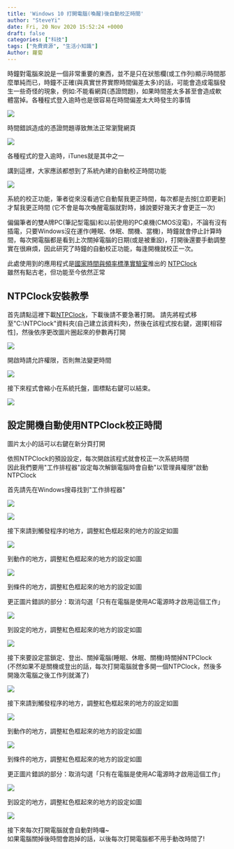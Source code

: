 ```yaml
---
title: 'Windows 10 打開電腦(喚醒)後自動校正時間'
author: "SteveYi"
date: Fri, 20 Nov 2020 15:52:24 +0000
draft: false
categories: ["科技"]
tags: ["免費資源", "生活小知識"]
Author: 蘿蔔
---
```


時鐘對電腦來說是一個非常重要的東西，並不是只在狀態欄(或工作列)顯示時間那麼單純而已，時鐘不正確(與真實世界實際時間偏差太多)的話，可能會造成電腦發生一些奇怪的現象，例如:不能看網頁(憑證問題)，如果時間差太多甚至會造成軟體當掉。各種程式登入逾時也是很容易在時間偏差太大時發生的事情

![](https://static-a1.steveyi.net/media/blog/2020112014495468.png)

時間錯誤造成的憑證問題導致無法正常瀏覽網頁

![](https://static-a1.steveyi.net/media/blog/2020112015550593.png)

各種程式的登入逾時，iTunes就是其中之一

講到這裡，大家應該都想到了系統內建的自動校正時間功能

![](https://static-a1.steveyi.net/media/blog/2020112014523058.png)

系統的校正功能，筆者從來沒看過它自動幫我更正時間，每次都是去按\[立即更新\]才幫我更正時間 (它不會是每次喚醒電腦就對時，據說要好幾天才會更正一次)

偏偏筆者的雙A牌PC(筆記型電腦)和以前使用的PC桌機(CMOS沒電)，不論有沒有插電，只要Windows沒在運作(睡眠、休眠、關機、當機)，時鐘就會停止計算時間，每次開電腦都是看到上次關掉電腦的日期(或是被重設)，打開後還要手動調整實在很麻煩，因此研究了時鐘的自動校正功能，每逢開機就校正一次。

此處使用到的應用程式是[國家時間與頻率標準實驗室](https://www.stdtime.gov.tw/chinese/home.aspx "https://www.stdtime.gov.tw/chinese/home.aspx")推出的 [NTPClock](https://www.stdtime.gov.tw/chinese/exe/NTPClock.exe "https://www.stdtime.gov.tw/chinese/exe/NTPClock.exe")  
雖然有點古老，但功能至今依然正常  

NTPClock安裝教學
------------

首先請點這裡下載[NTPClock](https://www.stdtime.gov.tw/chinese/exe/NTPClock.exe "https://www.stdtime.gov.tw/chinese/exe/NTPClock.exe")，下載後請不要急著打開。  
請先將程式移至"C:\\NTPClock"資料夾(自己建立該資料夾)，然後在該程式按右鍵，選擇\[相容性\]，然後依序更改圖片圈起來的參數再打開  

![](https://static-a1.steveyi.net/media/blog/2020112015050958.png)

開啟時請允許權限，否則無法變更時間

![](https://static-a1.steveyi.net/media/blog/2020112015075546.png)

接下來程式會縮小在系統托盤，圖標點右鍵可以結束。

![](https://static-a1.steveyi.net/media/blog/2020112015113959.png)

設定開機自動使用NTPClock校正時間
--------------------

圖片太小的話可以右鍵在新分頁打開

依照NTPClock的預設設定，每次開啟該程式就會校正一次系統時間  
因此我們要用"工作排程器"設定每次解鎖電腦時會自動"以管理員權限"啟動NTPClock

首先請先在Windows搜尋找到"工作排程器"

![](https://static-a1.steveyi.net/media/blog/2020112015162761.png)

![](https://static-a1.steveyi.net/media/blog/2020112015362266.png)

接下來請到觸發程序的地方，調整紅色框起來的地方的設定如圖

![](https://static-a1.steveyi.net/media/blog/2020112015253737.png)

到動作的地方，調整紅色框起來的地方的設定如圖

![](https://static-a1.steveyi.net/media/blog/2020112015265857.png)

到條件的地方，調整紅色框起來的地方的設定如圖

更正圖片錯誤的部分：取消勾選「只有在電腦是使用AC電源時才啟用這個工作」

![](https://static-a1.steveyi.net/media/blog/2020112015284487.png)

到設定的地方，調整紅色框起來的地方的設定如圖

![](https://static-a1.steveyi.net/media/blog/2020112015293652.png)

接下來要設定當鎖定、登出、關掉電腦(睡眠、休眠、關機)時關掉NTPClock  
(不然如果不是關機或登出的話，每次打開電腦就會多開一個NTPClock，然後多開幾次電腦之後工作列就滿了)

![](https://static-a1.steveyi.net/media/blog/2020112015394495.png)

接下來請到觸發程序的地方，調整紅色框起來的地方的設定如圖

![](https://static-a1.steveyi.net/media/blog/2020112015422241.png)

到動作的地方，調整紅色框起來的地方的設定如圖

![](https://static-a1.steveyi.net/media/blog/2020112015435684.png)

到條件的地方，調整紅色框起來的地方的設定如圖

更正圖片錯誤的部分：取消勾選「只有在電腦是使用AC電源時才啟用這個工作」

![](https://static-a1.steveyi.net/media/blog/2020112015284487.png)

到設定的地方，調整紅色框起來的地方的設定如圖

![](https://static-a1.steveyi.net/media/blog/2020112015293652.png)

接下來每次打開電腦就會自動對時囉~  
如果電腦關掉後時間會跑掉的話，以後每次打開電腦都不用手動改時間了!
